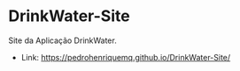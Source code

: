 # DrinkWater-Site


Site da Aplicação DrinkWater.
- Link: https://pedrohenriquemq.github.io/DrinkWater-Site/